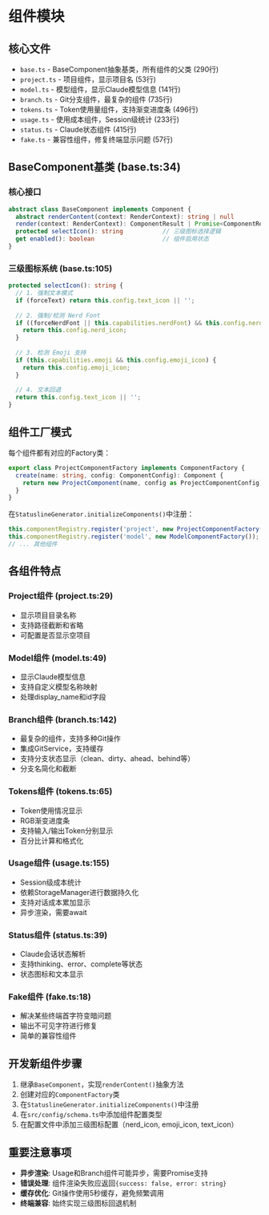 # 组件模块

## 核心文件
- `base.ts` - BaseComponent抽象基类，所有组件的父类 (290行)
- `project.ts` - 项目组件，显示项目名 (53行)
- `model.ts` - 模型组件，显示Claude模型信息 (141行)
- `branch.ts` - Git分支组件，最复杂的组件 (735行)
- `tokens.ts` - Token使用量组件，支持渐变进度条 (496行)
- `usage.ts` - 使用成本组件，Session级统计 (233行)
- `status.ts` - Claude状态组件 (415行)
- `fake.ts` - 兼容性组件，修复终端显示问题 (57行)

## BaseComponent基类 (base.ts:34)

### 核心接口
```typescript
abstract class BaseComponent implements Component {
  abstract renderContent(context: RenderContext): string | null
  render(context: RenderContext): ComponentResult | Promise<ComponentResult>
  protected selectIcon(): string           // 三级图标选择逻辑
  get enabled(): boolean                   // 组件启用状态
}
```

### 三级图标系统 (base.ts:105)
```typescript
protected selectIcon(): string {
  // 1. 强制文本模式
  if (forceText) return this.config.text_icon || '';
  
  // 2. 强制/检测 Nerd Font
  if ((forceNerdFont || this.capabilities.nerdFont) && this.config.nerd_icon) {
    return this.config.nerd_icon;
  }
  
  // 3. 检测 Emoji 支持
  if (this.capabilities.emoji && this.config.emoji_icon) {
    return this.config.emoji_icon;
  }
  
  // 4. 文本回退
  return this.config.text_icon || '';
}
```

## 组件工厂模式

每个组件都有对应的Factory类：
```typescript
export class ProjectComponentFactory implements ComponentFactory {
  create(name: string, config: ComponentConfig): Component {
    return new ProjectComponent(name, config as ProjectComponentConfig);
  }
}
```

在`StatuslineGenerator.initializeComponents()`中注册：
```typescript
this.componentRegistry.register('project', new ProjectComponentFactory());
this.componentRegistry.register('model', new ModelComponentFactory());
// ... 其他组件
```

## 各组件特点

### Project组件 (project.ts:29)
- 显示项目目录名称
- 支持路径截断和省略
- 可配置是否显示空项目

### Model组件 (model.ts:49)
- 显示Claude模型信息
- 支持自定义模型名称映射
- 处理display_name和id字段

### Branch组件 (branch.ts:142)
- 最复杂的组件，支持多种Git操作
- 集成GitService，支持缓存
- 支持分支状态显示（clean、dirty、ahead、behind等）
- 分支名简化和截断

### Tokens组件 (tokens.ts:65)
- Token使用情况显示
- RGB渐变进度条
- 支持输入/输出Token分别显示
- 百分比计算和格式化

### Usage组件 (usage.ts:155)
- Session级成本统计
- 依赖StorageManager进行数据持久化
- 支持对话成本累加显示
- 异步渲染，需要await

### Status组件 (status.ts:39)
- Claude会话状态解析
- 支持thinking、error、complete等状态
- 状态图标和文本显示

### Fake组件 (fake.ts:18)
- 解决某些终端首字符变暗问题
- 输出不可见字符进行修复
- 简单的兼容性组件

## 开发新组件步骤
1. 继承`BaseComponent`，实现`renderContent()`抽象方法
2. 创建对应的`ComponentFactory`类
3. 在`StatuslineGenerator.initializeComponents()`中注册
4. 在`src/config/schema.ts`中添加组件配置类型
5. 在配置文件中添加三级图标配置（nerd_icon, emoji_icon, text_icon）

## 重要注意事项
- **异步渲染**: Usage和Branch组件可能异步，需要Promise支持
- **错误处理**: 组件渲染失败应返回`{success: false, error: string}`
- **缓存优化**: Git操作使用5秒缓存，避免频繁调用
- **终端兼容**: 始终实现三级图标回退机制